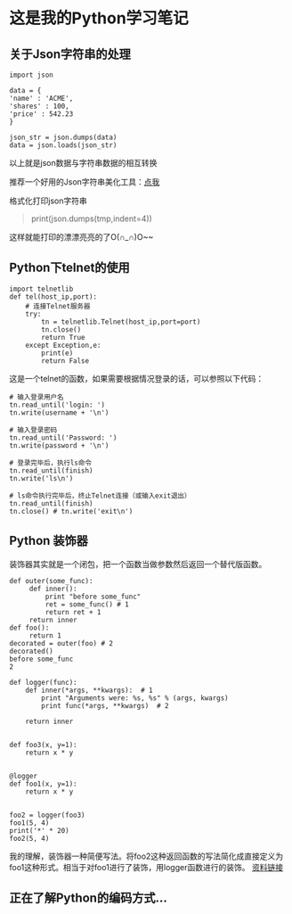 # 这是我的Python学习笔记
## 关于Json字符串的处理

```
import json
 
data = {
'name' : 'ACME',
'shares' : 100,
'price' : 542.23
}
 
json_str = json.dumps(data)
data = json.loads(json_str)
```
以上就是json数据与字符串数据的相互转换

推荐一个好用的Json字符串美化工具：[点我](http://tools.jb51.net/code/json#home)

格式化打印json字符串

>print(json.dumps(tmp,indent=4))

这样就能打印的漂漂亮亮的了O(∩_∩)O~~


## Python下telnet的使用
```
import telnetlib
def tel(host_ip,port):
    # 连接Telnet服务器
    try:
        tn = telnetlib.Telnet(host_ip,port=port)
        tn.close()
        return True
    except Exception,e:
        print(e)
        return False
```
这是一个telnet的函数，如果需要根据情况登录的话，可以参照以下代码：
```
# 输入登录用户名
tn.read_until('login: ')
tn.write(username + '\n')

# 输入登录密码
tn.read_until('Password: ')
tn.write(password + '\n')

# 登录完毕后，执行ls命令
tn.read_until(finish)
tn.write('ls\n')

# ls命令执行完毕后，终止Telnet连接（或输入exit退出）
tn.read_until(finish)
tn.close() # tn.write('exit\n')
```

## Python 装饰器
装饰器其实就是一个闭包，把一个函数当做参数然后返回一个替代版函数。
```
def outer(some_func):
     def inner():
         print "before some_func"
         ret = some_func() # 1
         return ret + 1
     return inner
def foo():
     return 1
decorated = outer(foo) # 2
decorated()
before some_func
2
```

```
def logger(func):
    def inner(*args, **kwargs):  # 1
        print "Arguments were: %s, %s" % (args, kwargs)
        print func(*args, **kwargs)  # 2

    return inner


def foo3(x, y=1):
    return x * y


@logger
def foo1(x, y=1):
    return x * y


foo2 = logger(foo3)
foo1(5, 4)
print('*' * 20)
foo2(5, 4)

```
我的理解，装饰器一种简便写法。将foo2这种返回函数的写法简化成直接定义为foo1这种形式。相当于对foo1进行了装饰，用logger函数进行的装饰。
[资料链接](http://python.jobbole.com/81683/)

## 正在了解Python的编码方式...


